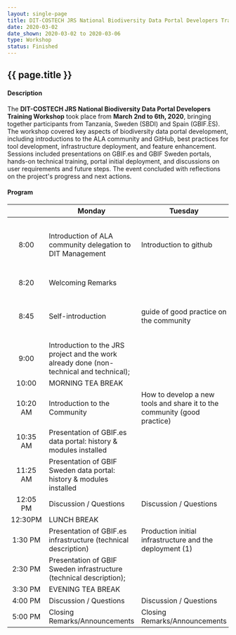 ```yaml
---
layout: single-page
title: DIT-COSTECH JRS National Biodiversity Data Portal Developers Training Workshop Program, Tanzania 2020
date: 2020-03-02
date_shown: 2020-03-02 to 2020-03-06
type: Workshop
status: Finished
---
```


## {{ page.title }}

#### Description 

The **DIT-COSTECH JRS National Biodiversity Data Portal Developers Training Workshop** took place from **March 2nd to 6th, 2020**, bringing together participants from Tanzania, Sweden (SBDI) and Spain (GBIF.ES). The workshop covered key aspects of biodiversity data portal development, including introductions to the ALA community and GitHub, best practices for tool development, infrastructure deployment, and feature enhancement. Sessions included presentations on GBIF.es and GBIF Sweden portals, hands-on technical training, portal initial deployment, and discussions on user requirements and future steps. The event concluded with reflections on the project's progress and next actions.

#### Program


|  | Monday | Tuesday | Wednesday | Thursday | Friday |
| :---: | ----- | ----- | ----- | ----- | ----- |
| 8:00  | Introduction of ALA community delegation to DIT Management | Introduction to github | Production initial infrastructure and the deployment (2) | Developing new features | Introduction of ALA community delegation to COSTECH Management |
| 8:20 | Welcoming Remarks  |  |  |  | Welcoming Remarks |
| 8:45 | Self-introduction | guide of good practice on the community |  |  | Future step of the project (non-technical) |
| 9:00  | Introduction to the JRS project and the work already done (non-technical and technical);  |  |  |  |  |
| 10:00 | MORNING TEA   BREAK |  |  |  |  |
| 10:20 AM | Introduction to the Community | How to develop a new tools and share it to the community (good practice) | Production initial infrastructure and the deployment (2)-Continued | Developing new features | Conclusion (non-technical) |
| 10:35 AM | Presentation of GBIF.es data portal: history & modules installed |  |  |  |  |
| 11:25 AM | Presentation of GBIF Sweden data portal: history & modules installed  |  |  |  |  |
| 12:05 PM | Discussion / Questions | Discussion / Questions | Discussion / Questions |  | **Closing Remarks** |
| 12:30PM | LUNCH  BREAK |  |  |  |  |
| 1:30 PM | Presentation of GBIF.es infrastructure (technical description) | Production initial infrastructure and the deployment (1) | Developing new features | User requirements(1&2 |  |
| 2:30 PM | Presentation of GBIF Sweden infrastructure (technical description); |  |  |  |  |
| 3:30 PM | EVENING TEA    BREAK |  |  |  |  |
|  4:00 PM | Discussion / Questions | Discussion / Questions | Discussion / Questions | Discussion / Questions |  |
| 5:00 PM | Closing Remarks/Announcements | Closing Remarks/Announcements | Closing Remarks/Announcements | Closing Remarks/Announcements |  |

